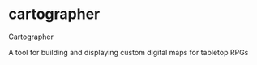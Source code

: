 # cartographer
Cartographer

A tool for building and displaying custom digital maps for tabletop RPGs
